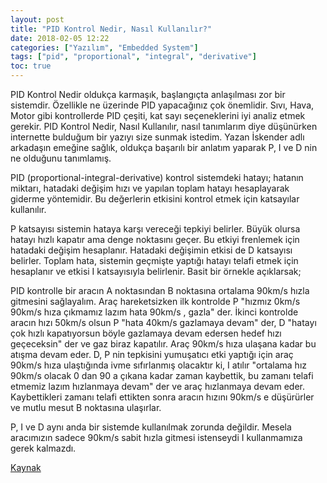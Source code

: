 ```yaml
---
layout: post
title: "PID Kontrol Nedir, Nasıl Kullanılır?"
date: 2018-02-05 12:22
categories: ["Yazılım", "Embedded System"]
tags: ["pid", "proportional", "integral", "derivative"]
toc: true
---
```


PID Kontrol Nedir oldukça karmaşık, başlangıçta anlaşılması zor bir sistemdir. Özellikle ne üzerinde PID yapacağınız çok önemlidir. Sıvı, Hava, Motor gibi kontrollerde PID çeşiti, kat sayı seçeneklerini iyi analiz etmek gerekir. PID Kontrol Nedir, Nasıl Kullanılır, nasıl tanımlarım diye düşünürken internette bulduğum bir yazıyı size sunmak istedim. Yazan İskender adlı arkadaşın emeğine sağlık, oldukça başarılı bir anlatım yaparak P, I ve D nin ne olduğunu tanımlamış.

PID (proportional-integral-derivative) kontrol sistemdeki hatayı; hatanın miktarı, hatadaki değişim hızı ve yapılan toplam hatayı hesaplayarak giderme yöntemidir. Bu değerlerin etkisini kontrol etmek için katsayılar kullanılır.

P katsayısı sistemin hataya karşı vereceği tepkiyi belirler. Büyük olursa hatayı hızlı kapatır ama denge noktasını geçer. Bu etkiyi frenlemek için hatadaki değişim hesaplanır. Hatadaki değişimin etkisi de D katsayısı belirler. Toplam hata, sistemin geçmişte yaptığı hatayı telafi etmek için hesaplanır ve etkisi I katsayısıyla belirlenir. Basit bir örnekle açıklarsak;

PID kontrolle bir aracın A noktasından B noktasına ortalama 90km/s hızla gitmesini sağlayalım. Araç hareketsizken ilk kontrolde P "hızmız 0km/s 90km/s hıza çıkmamız lazım hata 90km/s , gazla" der. İkinci kontrolde aracın hızı 50km/s olsun P "hata 40km/s gazlamaya devam" der, D "hatayı çok hızlı kapatıyorsun böyle gazlamaya devam edersen hedef hızı geçeceksin" der ve gaz biraz kapatılır. Araç 90km/s hıza ulaşana kadar bu atışma devam eder. D, P nin tepkisini yumuşatıcı etki yaptığı için araç 90km/s hıza ulaştığında ivme sıfırlanmış olacaktır ki, I atılır "ortalama hız 90km/s olacak 0 dan 90 a çıkana kadar zaman kaybettik, bu zamanı telafi etmemiz lazım hızlanmaya devam" der ve araç hızlanmaya devam eder. Kaybettikleri zamanı telafi ettikten sonra aracın hızını 90km/s e düşürürler ve mutlu mesut B noktasına ulaşırlar.

P, I ve D aynı anda bir sistemde kullanılmak zorunda değildir. Mesela aracımızın sadece 90km/s sabit hızla gitmesi istenseydi I kullanmamıza gerek kalmazdı.

[Kaynak](https://www.arduinobeyinleri.com/pid-nedir-nasil-kullanilir/)